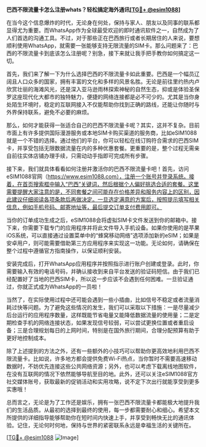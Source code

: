 **巴西不限流量卡怎么注册whats？轻松搞定海外通讯[[TG💪+ @esim1088](https://t.me/s/esim1088)]**

在当今这个信息爆炸的时代，无论身在何处，保持与家人、朋友以及同事的联系都显得尤为重要。而WhatsApp作为全球最受欢迎的即时通讯软件之一，自然成为了人们首选的沟通工具。不过，对于那些正在巴西旅行或者长期居住的人来说，要想顺利使用WhatsApp，就需要一张能够支持无限流量的SIM卡。那么问题来了：巴西的不限流量卡到底该怎么注册呢？别急，接下来就让我手把手教你如何搞定这一切。

首先，我们来了解一下为什么选择巴西的不限流量卡如此重要。巴西是一个幅员辽阔且人口众多的国家，拥有丰富的文化和多样的风景名胜。无论是前往里约热内卢欣赏壮丽的海滩风光，还是深入亚马逊雨林探索神秘的自然生态，抑或是体验圣保罗这座现代化大都市的独特魅力，便捷的网络连接都是必不可少的。尤其是当你身处陌生环境时，稳定的互联网接入不仅能帮助你找到正确的路线，还能让你随时与外界保持联系，避免不必要的麻烦。

那么，如何才能获得一张适合自己的巴西不限流量卡呢？其实，这并不复杂。目前市面上有许多提供国际漫游服务或本地SIM卡购买渠道的服务商，比如eSIM1088就是一个不错的选择。通过他们的平台，你可以轻松在线订购符合需求的巴西SIM卡，并享受包括无限数据流量在内的多种优惠套餐。更重要的是，整个过程无需亲自前往实体店铺办理手续，只需动动手指即可完成所有步骤。

接下来，我们就具体看看如何注册并激活你的巴西不限流量卡吧！首先，访问eSIM1088官网（https://www.esim1088.com），注册一个账号并登录系统。接着，在首页搜索框中输入“巴西”关键词，然后根据个人偏好挑选合适的套餐。这里需要提醒大家注意的是，不同套餐之间可能存在价格差异和服务内容上的区别，因此建议仔细阅读各项条款后再做决定。一旦选定满意的方案后，按照提示填写相关信息，例如手机号码、邮寄地址等，最后提交订单支付费用即可。

当你的订单成功生成之后，eSIM1088会将虚拟SIM卡文件发送到你的邮箱中。接下来，你需要下载专门的应用程序并将此文件导入手机设备。如果你使用的是苹果iOS系统，可以直接通过设置菜单中的“蜂窝移动网络”选项添加新的eSIM；如果是安卓用户，则可能需要借助第三方应用程序来实现这一功能。无论如何，请确保在整个过程中遵循官方指南操作，以保证顺利安装。

安装完成后，打开WhatsApp应用程序并按照指示进行账户创建或登录。此时，你需要输入有效的电话号码，并确认接收到来自平台发送的验证码短信。由于我们已经配置好了当地的巴西SIM卡，所以这一步应该不会遇到任何困难。一旦验证通过，你就正式成为WhatsApp的一员啦！

当然了，在实际使用过程中还可能会遇到一些小插曲，比如信号不稳定或者流量消耗过快等问题。为了避免这些情况的发生，我们可以采取以下措施：一是尽量减少后台运行的应用程序数量，这样既能节省电量又能降低数据流量的使用量；二是定期检查手机的网络连接状态，如果发现信号较弱，可以尝试更换位置或者重启设备；三是合理规划每日的上网时间，特别是在国外旅行期间，合理分配预算有助于更好地控制成本。

除了上述提到的方法之外，还有一些额外的小技巧可以帮助你更高效地利用巴西不限流量卡。比如说，许多地方都会提供免费Wi-Fi热点，当你暂时不需要高速移动数据时，不妨优先连接这些公共网络资源；另外，也可以考虑下载离线地图软件，在没有互联网的情况下依然能够导航至目的地。此外，还可以关注eSIM1088官方社交媒体账号，获取最新的促销活动和实用攻略，说不定下次出行就能享受到更多实惠哦！

总而言之，无论是为了工作还是娱乐，拥有一张巴西不限流量卡都能极大地提升我们的生活品质。从最初的选择到最终的使用，每一步都需要耐心和细心。希望本文所提供的详细指导能够帮助你在短时间内快速上手，并享受到畅快无比的通讯体验。记住，无论何时何地，保持与世界的紧密联系永远是幸福生活的关键所在。

[[TG💪+ @esim1088](https://t.me/s/esim1088) ![Image](https://i.postimg.cc/4NQfJmqS/Snipaste-2025-05-13-00-14-12.png)]